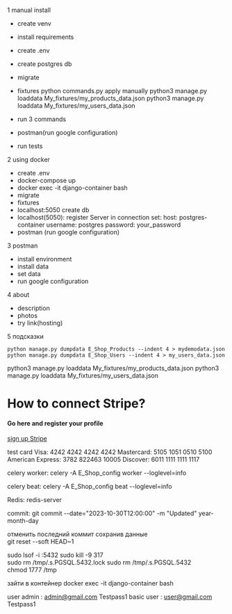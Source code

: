 1 manual install
  - create venv
  - install requirements
  - create .env
  - create postgres db
  - migrate
  - fixtures 
            python commands.py
            apply manually
            python3 manage.py loaddata My_fixtures/my_products_data.json
            python3 manage.py loaddata My_fixtures/my_users_data.json
            
  - run 3 commands
  - postman(run google configuration)
  - run tests

2 using docker
  - create .env
  - docker-compose up
  - docker exec -it django-container bash
  - migrate
  - fixtures
  - localhost:5050 create db
  - localhost(5050):
        register Server
        in connection set:
        host: postgres-container
        username: postgres
        password: your_password
  - postman (run google configuration) 

3 postman
  - install environment 
  - install data 
  - set data 
  - run google configuration 

4 about 
  - description 
  - photos
  - try link(hosting)

5 подсказки
```
python manage.py dumpdata E_Shop_Products --indent 4 > mydemodata.json
python manage.py dumpdata E_Shop_Users --indent 4 > my_users_data.json
```



python3 manage.py loaddata My_fixtures/my_products_data.json
python3 manage.py loaddata My_fixtures/my_users_data.json









<h1>How to connect Stripe?</h1>
<h4>Go here and register your profile </h4>
<a href="https://dashboard.stripe.com/login"> sign up Stripe</a>





test card
Visa: 4242 4242 4242 4242
Mastercard: 5105 1051 0510 5100
American Express: 3782 822463 10005
Discover: 6011 1111 1111 1117





celery worker:
celery -A E_Shop_config worker --loglevel=info


celery beat:
celery -A E_Shop_config beat --loglevel=info

Redis:
redis-server


commit:
git commit --date="2023-10-30T12:00:00" -m "Updated"
                   year-month-day



отменить последний коммит сохранив данные  
git reset --soft HEAD~1



sudo lsof -i :5432
sudo kill -9 317  
sudo rm /tmp/.s.PGSQL.5432.lock
sudo rm /tmp/.s.PGSQL.5432             
chmod 1777 /tmp  

зайти в контейнер 
docker exec -it django-container bash




user admin :
            admin@gmail.com
            Testpass1
basic user : 
            user@gmail.com
            Testpass1